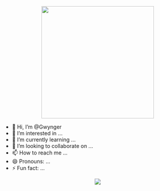 <div id="header" align="center">
<img src="https://media.giphy.com/media/CcwLAV11cALh3OuEJ5/giphy.gif" width=300>
</div>




- 👋 Hi, I’m @Gwynger
- 👀 I’m interested in ...
- 🌱 I’m currently learning ...
- 💞️ I’m looking to collaborate on ...
- 📫 How to reach me ...
- 😄 Pronouns: ...
- ⚡ Fun fact: ...







<div id="header" align="center">
<img src="http://github-profile-summary-cards.vercel.app/api/cards/profile-details?username=Gwynger&theme=ocean_dark">
</div>



<!---
Gwynger/Gwynger is a ✨ special ✨ repository because its `README.md` (this file) appears on your GitHub profile.
You can click the Preview link to take a look at your changes.
--->
